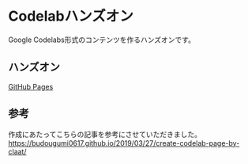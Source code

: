 # Codelabハンズオン
Google Codelabs形式のコンテンツを作るハンズオンです。

## ハンズオン
[GitHub Pages](https://k-tomoyasu.github.io/codelab-handson)

## 参考
作成にあたってこちらの記事を参考にさせていただきました。
https://budougumi0617.github.io/2019/03/27/create-codelab-page-by-claat/

